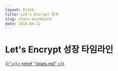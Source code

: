 ```yaml
---
layout: blank
title: Let's Encrypt 통계
slug: stats-dashboard
date: 2018-04-12
---
```

<!-- This is used as a full-screen display by various parties, including
     (minimally) Mozilla. Please check with the committers before removing. -->

<div class="dashboard">
  <div class="figure">
    <h1>Let's Encrypt 성장 타임라인</h1>
    <div id="combinedTimeline" title="Issuance Timeline" class="statsgraph">
  </div>

  <p><a href="{{< relref "/stats.md" >}}">{{< relref "/stats.md" >}}</a></p>
</div>

<script src="/js/stats.js"></script>
<script src="/js/plotly-min.js"></script>
